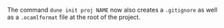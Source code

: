 The command `dune init proj NAME` now also creates a `.gitignore` as well as a `.ocamlformat` file at the root of the project.